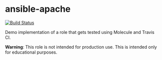 # ansible-apache

[![Build Status](https://travis-ci.org/username/ansible-apache.svg?branch=master)](https://travis-ci.org/simodalla/ansible-apache)

Demo implementation of a role that gets tested using Molecule and Travis CI.

**Warning**: This role is not intended for production use. This is intended only for educational purposes.
